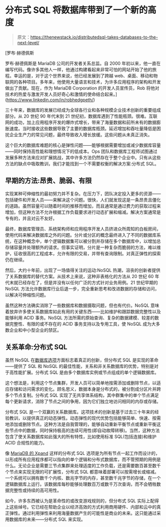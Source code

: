 # 分布式 SQL 将数据库带到了一个新的高度

> 原文：<https://thenewstack.io/distributedsql-takes-databases-to-the-next-level/>

[](https://www.linkedin.com/in/robhedgpeth/)

 [罗布·赫德佩斯

罗布·赫德佩斯是 MariaDB 公司的开发者关系总监。自 2000 年初以来，他一直在编写代码。像许多其他人一样，他通过构建看起来非常可怕的网站开始了他的旅程。幸运的是，对于这个世界来说，他已经发展到了跨越 web、桌面、移动和物联网的各种项目。多年来，他使用大量语言和技术，为许多应用程序的架构和开发做出了贡献。现在，作为 MariaDB Corporation 的开发人员宣传员，Rob 将他对技术的热爱与激发开发人员好奇心和激情的使命结合起来。](https://www.linkedin.com/in/robhedgpeth/) [](https://www.linkedin.com/in/robhedgpeth/)

三十年来，数据库的发展已经成为全球各行业和各种规模企业技术创新的重要组成部分。从 20 世纪 90 年代末到 21 世纪初，数据库遇到了性能瓶颈。很难。互联网的成功，加上应用程序开发的爆炸式增长，带来了海量数据和前所未有的数据膨胀速度。当时接收这些数据导致了主要的数据库瓶颈。延迟增加和吞吐量降低是困扰企业生产力的常见问题，最终导致收入增长放缓。这些问题从未真正消失。

这个巨大的数据库难题的核心是弹性问题——能够根据需要增加或减少数据库容量——同时保持高性能和理想情况下的低成本。Ops 团队和数据库工程师试图通过发展多种方法来应对扩展挑战，其中许多方法仍然存在于整个企业中。只有从这些方法的缺点中吸取教训，我们才能找到一个不需要权衡的解决方案:分布式 SQL。

## 早期的方法:昂贵、脆弱、有限

实现某种可伸缩性的最初努力并不复杂。在压力下，团队决定投入更多的资源——包括硬件和开发人员——来解决这个问题。很快，人们就发现这是一条昂贵且僵化的道路。虽然容量可以随着时间的推移而增加，而且通常是通过费力的获取过程来增加，但这种方法不允许根据工作负载要求进行动态扩展和缩减。解决方案通常是专有的，并且对云不友好。

最终，数据库管理员、系统架构师和应用程序开发人员挤进众所周知的白板房间，使用代码来解决数据库之外的问题。分片或分区的概念最终进入了不同的数据库系统，在这种概念中，单个逻辑数据集可以被分割并存储在多个数据库中，以增加总存储容量并处理额外的请求。但事实证明，分片是一种复杂而脆弱的方法，难以维护，征收很高的工程成本，允许有限的交易，并带有查询限制。对真正弹性的探索仍在继续。

然后，大约十年前，出现了一场值得关注的运动:NoSQL 热潮，沮丧的创新者提供了关系数据库的替代方案。从技术上来说，这种非表格化的方法从 20 世纪 60 年代末就已经存在了，但是并没有以任何广泛的方式针对业务用例。21 世纪早期的 NoSQL 方法允许数据库行业后退一步，完全重新思考和改进数据的存储和访问，以解决可伸缩性问题。

虽然这种方法确实消除了一些数据库和数据摄取问题，但也有代价。NoSQL 意味着放弃许多使关系数据库如此有用的关键东西——比如维护和跟踪数据完整性以及能够利用 ACID 事务。NoSQL 方法所需的原始查询、复杂的数据建模、较差的数据完整性、有限的或不存在的 ACID 事务支持以及专用工具，使 NoSQL 成为大多数企业和中小型企业的禁区。

## 关系革命:分布式 SQL

虽然 NoSQL 在[数据库选项](https://thenewstack.io/category/data/)方面标志着真正的创新，但分布式 SQL 是实现的革命——提供了 SQL 和 NoSQL 的最佳性能，关系和非关系数据库的优势，特别是对于高性能扩展。分布式 SQL 是由多个数据库实例或节点组成的单个逻辑数据库。

这个想法是，利用这个节点集群，开发人员可以简单地按需添加或删除节点，以适应存储和访问需求的变化。顾名思义，数据本身是分布式的，被分割成分区片并跨多个节点复制。分布式 SQL 实现了无共享体系结构，其中群集中的单个节点满足每个更新请求，消除了节点之间的争用，因为它们独立地访问相同的内存或存储。

分布式 SQL 是一个双赢的关系数据库。这项技术的创新是基于过去三十年来的经验教训，以提供真正的动态弹性。动态弹性的现代优势包括能够简单、快速、按需地添加或删除节点。这种方法是自我管理的，能够自动重新平衡节点或重新平衡这些节点中的数据，同时保持极高的连续可用性(即自动故障转移)。当然，这种方法包含了使关系数据库如此强大的所有特性，比如使用标准 SQL(包括连接)和维护 ACID 合规性的能力。

像 [MariaDB 的 Xpand](https://mariadb.com/products/enterprise/xpand/) 这样的分布式 SQL 选项是为所有节点一起工作而设计的，以形成所有应用程序都可以指向的单个逻辑和分布式数据库，而不管预期的用例是什么。无论企业是需要三节点集群来处理适度的工作负载，还是需要数百甚至数千个节点来实现无限的可扩展性，分布式 SQL 都意味着部署可以按需增长或缩减。一个系统可以拥有数千个内核、数兆字节的内存，甚至数千兆字节的存储，在一个逻辑数据库上运行。该数据库每秒能够处理数百万或数千万次查询，而不会牺牲数据完整性或持续的高可用性。

如今，许多东西被认为是革命性的或改变游戏规则的，但分布式 SQL 实际上配得上这些绰号。它已经在帮助企业以经济高效的方式利用商用硬件、内部和云中的真正弹性。通过利用弹性来利用海量数据产生的可能性是商业的未来。这只能通过采用数据库的未来——分布式 SQL 来实现。

<svg xmlns:xlink="http://www.w3.org/1999/xlink" viewBox="0 0 68 31" version="1.1"><title>Group</title> <desc>Created with Sketch.</desc></svg>